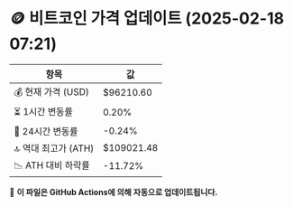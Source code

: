 # 🪙 비트코인 가격 업데이트 (2025-02-18 07:21)

| 항목                | 값 |
|--------------------|----------------|
| 💰 현재 가격 (USD) | $96210.60 |
| ⏳ 1시간 변동률    | 0.20% |
| 📆 24시간 변동률   | -0.24% |
| 🔝 역대 최고가 (ATH) | $109021.48 |
| 📉 ATH 대비 하락률 | -11.72% |

🔄 **이 파일은 GitHub Actions에 의해 자동으로 업데이트됩니다.**
